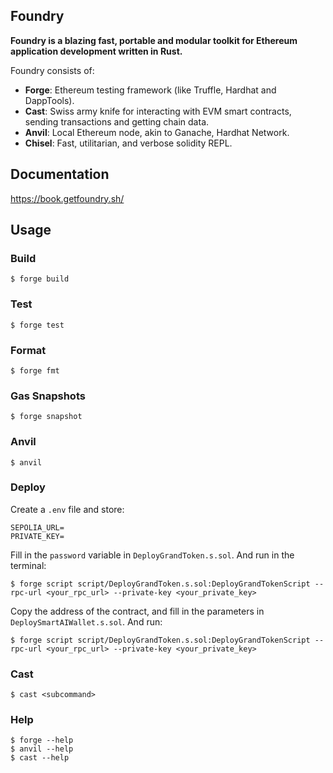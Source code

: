 ## Foundry

**Foundry is a blazing fast, portable and modular toolkit for Ethereum application development written in Rust.**

Foundry consists of:

-   **Forge**: Ethereum testing framework (like Truffle, Hardhat and DappTools).
-   **Cast**: Swiss army knife for interacting with EVM smart contracts, sending transactions and getting chain data.
-   **Anvil**: Local Ethereum node, akin to Ganache, Hardhat Network.
-   **Chisel**: Fast, utilitarian, and verbose solidity REPL.

## Documentation

https://book.getfoundry.sh/

## Usage

### Build

```shell
$ forge build
```

### Test

```shell
$ forge test
```

### Format

```shell
$ forge fmt
```

### Gas Snapshots

```shell
$ forge snapshot
```

### Anvil

```shell
$ anvil
```

### Deploy

Create a ```.env``` file and store:

```shell
SEPOLIA_URL=
PRIVATE_KEY=
```

Fill in the ```password``` variable in ```DeployGrandToken.s.sol```. And run in the terminal:

```shell
$ forge script script/DeployGrandToken.s.sol:DeployGrandTokenScript --rpc-url <your_rpc_url> --private-key <your_private_key>
```

Copy the address of the contract, and fill in the parameters in ```DeploySmartAIWallet.s.sol```. And run:

```shell
$ forge script script/DeployGrandToken.s.sol:DeployGrandTokenScript --rpc-url <your_rpc_url> --private-key <your_private_key>
```

### Cast

```shell
$ cast <subcommand>
```

### Help

```shell
$ forge --help
$ anvil --help
$ cast --help
```
